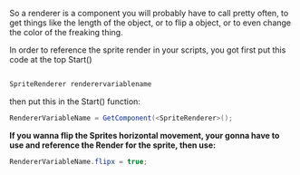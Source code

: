 So a renderer is a component you will probably have to call pretty often, to get things like the length of the object, or to flip a object, or to even change the color of the freaking thing.

In order to reference the sprite render in your scripts, you got first put this code at the top Start()
```cs

SpriteRenderer renderervariablename
```
then put this in the Start() function:
```cs
RendererVariableName = GetComponent(<SpriteRenderer>();  
```

**If you wanna flip the Sprites horizontal movement, your gonna have to use and reference the Render for the sprite, then use:**

```cs
RendererVariableName.flipx = true;
```
